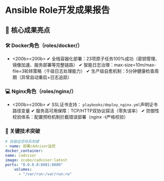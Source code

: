 # Ansible Role开发成果报告

## 🌟 核心成果亮点
### 🛠 Docker角色（roles/docker/）
- <200b><200b>
  ✔ 全栈容器化部署：23项原子任务100%成功（密钥管理、镜像加速、服务部署等完整链路）
  ✔ 智能日志治理：max-size=10m/max-file=3轮转策略（千级日志处理能力）
  ✔ 生产级自愈机制：5分钟健康检查周期（异常自动重启+日志追踪）

### 💻 Nginx角色（roles/nginx/）
- <200b><200b>
  ✔ SSL证书支持： `playbooks/deploy_nginx.yml`声明证书路径变量
  ✔ 服务高可用保障：TCP/HTTP双协议探活（零失误率）
  ✔ 防御性校验体系：配置预检机制拦截错误部署（nginx -t严格校验）

### 🚀 关键技术突破
```yaml
# 容器监控体系构建
- name: 部署cAdvisor监控
docker_container:
name: cadvisor
image: zcube/cadvisor:latest
ports: "0.0.0.0:8081:8080"
    volumes: 
      - "/var/run:/var/run:rw"
